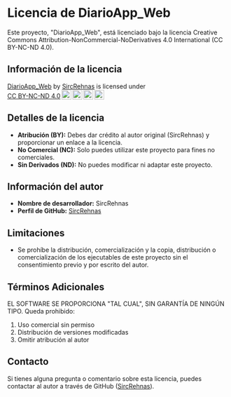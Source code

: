 # Licencia de DiarioApp_Web

Este proyecto, "DiarioApp_Web", está licenciado bajo la licencia Creative Commons Attribution-NonCommercial-NoDerivatives 4.0 International (CC BY-NC-ND 4.0).

## Información de la licencia

<p xmlns:cc="http://creativecommons.org/ns#" xmlns:dct="http://purl.org/dc/terms/"><a property="dct:title" rel="cc:attributionURL" href="https://github.com/SircRehnas/DiarioApp_Web">DiarioApp_Web</a> by <a rel="cc:attributionURL dct:creator" property="cc:attributionName" href="https://github.com/SircRehnas">SircRehnas</a> is licensed under <a href="https://creativecommons.org/licenses/by-nc-nd/4.0/?ref=chooser-v1" target="_blank" rel="license noopener noreferrer" style="display:inline-block;">CC BY-NC-ND 4.0<img style="height:22px!important;margin-left:3px;vertical-align:text-bottom;" src="https://mirrors.creativecommons.org/presskit/icons/cc.svg?ref=chooser-v1" alt=""><img style="height:22px!important;margin-left:3px;vertical-align:text-bottom;" src="https://mirrors.creativecommons.org/presskit/icons/by.svg?ref=chooser-v1" alt=""><img style="height:22px!important;margin-left:3px;vertical-align:text-bottom;" src="https://mirrors.creativecommons.org/presskit/icons/nc.svg?ref=chooser-v1" alt=""><img style="height:22px!important;margin-left:3px;vertical-align:text-bottom;" src="https://mirrors.creativecommons.org/presskit/icons/nd.svg?ref=chooser-v1" alt=""></a></p>

## Detalles de la licencia

* **Atribución (BY):** Debes dar crédito al autor original (SircRehnas) y proporcionar un enlace a la licencia.
* **No Comercial (NC):** Solo puedes utilizar este proyecto para fines no comerciales.
* **Sin Derivados (ND):** No puedes modificar ni adaptar este proyecto.

## Información del autor

* **Nombre de desarrollador:** SircRehnas
* **Perfil de GitHub:** [SircRehnas](https://github.com/SircRehnas)

## Limitaciones

* Se prohíbe la distribución, comercialización y la copia, distribución o comercialización de los ejecutables de este proyecto sin el consentimiento previo y por escrito del autor.

## Términos Adicionales
EL SOFTWARE SE PROPORCIONA "TAL CUAL", SIN GARANTÍA DE NINGÚN TIPO.
Queda prohibido:
1. Uso comercial sin permiso
2. Distribución de versiones modificadas
3. Omitir atribución al autor

## Contacto

Si tienes alguna pregunta o comentario sobre esta licencia, puedes contactar al autor a través de GitHub ([SircRehnas](https://github.com/SircRehnas)).
